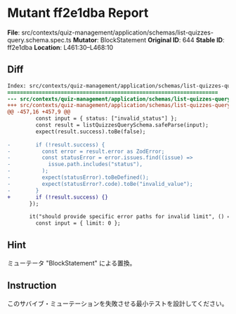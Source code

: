 # Mutant ff2e1dba Report

**File**: src/contexts/quiz-management/application/schemas/list-quizzes-query.schema.spec.ts
**Mutator**: BlockStatement
**Original ID**: 644
**Stable ID**: ff2e1dba
**Location**: L461:30–L468:10

## Diff

```diff
Index: src/contexts/quiz-management/application/schemas/list-quizzes-query.schema.spec.ts
===================================================================
--- src/contexts/quiz-management/application/schemas/list-quizzes-query.schema.spec.ts	original
+++ src/contexts/quiz-management/application/schemas/list-quizzes-query.schema.spec.ts	mutated #644
@@ -457,16 +457,9 @@
         const input = { status: ["invalid_status"] };
         const result = listQuizzesQuerySchema.safeParse(input);
         expect(result.success).toBe(false);
 
-        if (!result.success) {
-          const error = result.error as ZodError;
-          const statusError = error.issues.find((issue) =>
-            issue.path.includes("status"),
-          );
-          expect(statusError).toBeDefined();
-          expect(statusError?.code).toBe("invalid_value");
-        }
+        if (!result.success) {}
       });
 
       it("should provide specific error paths for invalid limit", () => {
         const input = { limit: 0 };
```

## Hint

ミューテータ "BlockStatement" による置換。

## Instruction

このサバイブ・ミューテーションを失敗させる最小テストを設計してください。
